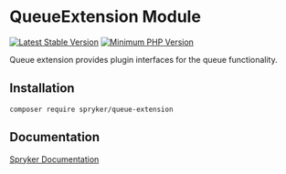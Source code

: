 # QueueExtension Module
[![Latest Stable Version](https://poser.pugx.org/spryker/queue-extension/v/stable.svg)](https://packagist.org/packages/spryker/queue-extension)
[![Minimum PHP Version](https://img.shields.io/badge/php-%3E%3D%208.3-8892BF.svg)](https://php.net/)

Queue extension provides plugin interfaces for the queue functionality.

## Installation

```
composer require spryker/queue-extension
```

## Documentation

[Spryker Documentation](https://docs.spryker.com)
